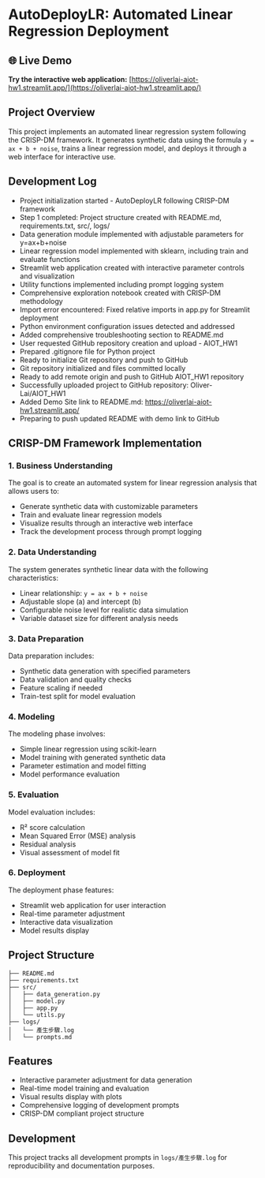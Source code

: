 # AutoDeployLR: Automated Linear Regression Deployment

## 🌐 Live Demo
**Try the interactive web application:** [https://oliverlai-aiot-hw1.streamlit.app/](https://oliverlai-aiot-hw1.streamlit.app/)

## Project Overview
This project implements an automated linear regression system following the CRISP-DM framework. It generates synthetic data using the formula `y = ax + b + noise`, trains a linear regression model, and deploys it through a web interface for interactive use.

## Development Log
* Project initialization started - AutoDeployLR following CRISP-DM framework
* Step 1 completed: Project structure created with README.md, requirements.txt, src/, logs/
* Data generation module implemented with adjustable parameters for y=ax+b+noise
* Linear regression model implemented with sklearn, including train and evaluate functions
* Streamlit web application created with interactive parameter controls and visualization
* Utility functions implemented including prompt logging system
* Comprehensive exploration notebook created with CRISP-DM methodology
* Import error encountered: Fixed relative imports in app.py for Streamlit deployment
* Python environment configuration issues detected and addressed
* Added comprehensive troubleshooting section to README.md
* User requested GitHub repository creation and upload - AIOT_HW1
* Prepared .gitignore file for Python project
* Ready to initialize Git repository and push to GitHub
* Git repository initialized and files committed locally
* Ready to add remote origin and push to GitHub AIOT_HW1 repository
* Successfully uploaded project to GitHub repository: Oliver-Lai/AIOT_HW1
* Added Demo Site link to README.md: https://oliverlai-aiot-hw1.streamlit.app/
* Preparing to push updated README with demo link to GitHub

## CRISP-DM Framework Implementation

### 1. Business Understanding
The goal is to create an automated system for linear regression analysis that allows users to:
- Generate synthetic data with customizable parameters
- Train and evaluate linear regression models
- Visualize results through an interactive web interface
- Track the development process through prompt logging

### 2. Data Understanding
The system generates synthetic linear data with the following characteristics:
- Linear relationship: `y = ax + b + noise`
- Adjustable slope (a) and intercept (b)
- Configurable noise level for realistic data simulation
- Variable dataset size for different analysis needs

### 3. Data Preparation
Data preparation includes:
- Synthetic data generation with specified parameters
- Data validation and quality checks
- Feature scaling if needed
- Train-test split for model evaluation

### 4. Modeling
The modeling phase involves:
- Simple linear regression using scikit-learn
- Model training with generated synthetic data
- Parameter estimation and model fitting
- Model performance evaluation

### 5. Evaluation
Model evaluation includes:
- R² score calculation
- Mean Squared Error (MSE) analysis
- Residual analysis
- Visual assessment of model fit

### 6. Deployment
The deployment phase features:
- Streamlit web application for user interaction
- Real-time parameter adjustment
- Interactive data visualization
- Model results display

## Project Structure
```
├── README.md
├── requirements.txt
├── src/
│   ├── data_generation.py
│   ├── model.py
│   ├── app.py
│   └── utils.py
├── logs/
│   └── 產生步驟.log
│   └── prompts.md
```
## Features
- Interactive parameter adjustment for data generation
- Real-time model training and evaluation
- Visual results display with plots
- Comprehensive logging of development prompts
- CRISP-DM compliant project structure

## Development
This project tracks all development prompts in `logs/產生步驟.log` for reproducibility and documentation purposes.